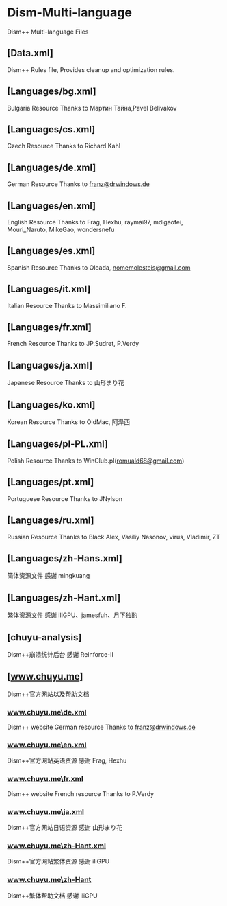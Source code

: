 ﻿# Dism-Multi-language
Dism++ Multi-language Files


## [Data.xml]
Dism++ Rules file, Provides cleanup and optimization rules.

## [Languages/bg.xml]
Bulgaria Resource
Thanks to Мартин Тайна,Pavel Belivakov

## [Languages/cs.xml]
Czech Resource
Thanks to Richard Kahl


## [Languages/de.xml]
German Resource
Thanks to franz@drwindows.de


## [Languages/en.xml]
English Resource
Thanks to Frag, Hexhu, raymai97, mdlgaofei, Mouri_Naruto, MikeGao, wondersnefu

## [Languages/es.xml]
Spanish Resource
Thanks to Oleada, nomemolesteis@gmail.com

## [Languages/it.xml]
Italian Resource
Thanks to Massimiliano F.


## [Languages/fr.xml]
French Resource
Thanks to JP.Sudret, P.Verdy


## [Languages/ja.xml]
Japanese Resource
Thanks to 山形まり花

## [Languages/ko.xml]
Korean Resource
Thanks to OldMac, 阿泽西

## [Languages/pl-PL.xml]
Polish Resource
Thanks to WinClub.pl(romuald68@gmail.com)

## [Languages/pt.xml]
Portuguese Resource
Thanks to JNylson

## [Languages/ru.xml]
Russian Resource
Thanks to Black Alex, Vasiliy Nasonov, virus, Vladimir, ZT


## [Languages/zh-Hans.xml]
简体资源文件
感谢 mingkuang


## [Languages/zh-Hant.xml]
繁体资源文件
感谢 iliGPU、jamesfuh、月下独酌


## [chuyu-analysis]
Dism++崩溃统计后台
感谢 Reinforce-II

## [www.chuyu.me]
Dism++官方网站以及帮助文档
### www.chuyu.me\de.xml
Dism++ website German resource
Thanks to franz@drwindows.de

### www.chuyu.me\en.xml
Dism++官方网站英语资源
感谢 Frag, Hexhu

### www.chuyu.me\fr.xml
Dism++ website French resource
Thanks to P.Verdy

### www.chuyu.me\ja.xml
Dism++官方网站日语资源
感谢 山形まり花

### www.chuyu.me\zh-Hant.xml
Dism++官方网站繁体资源
感谢 iliGPU

### www.chuyu.me\zh-Hant
Dism++繁体帮助文档
感谢 iliGPU
